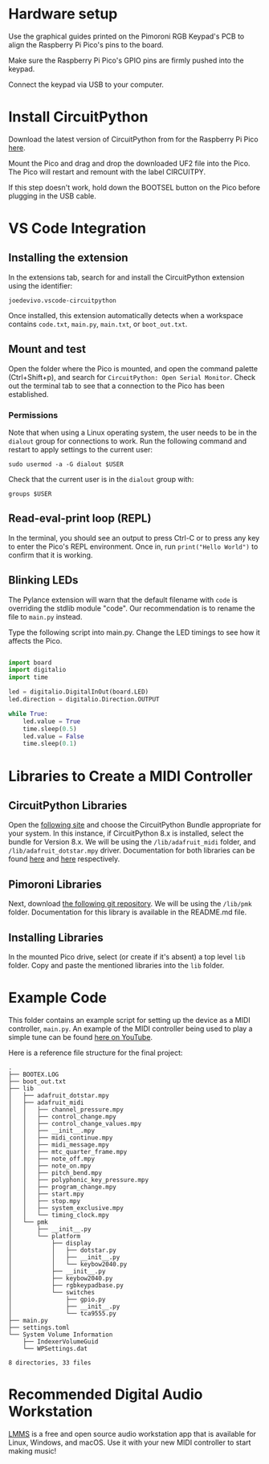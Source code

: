 ﻿# Hardware setup

Use the graphical guides printed on the Pimoroni RGB Keypad's PCB to align the Raspberry Pi Pico's pins to the board.

Make sure the Raspberry Pi Pico's GPIO pins are firmly pushed into the keypad.

Connect the keypad via USB to your computer.

# Install CircuitPython

Download the latest version of CircuitPython from for the Raspberry Pi Pico [here](https://circuitpython.org/board/raspberry_pi_pico/).

Mount the Pico and drag and drop the downloaded UF2 file into the Pico. The Pico will restart and remount with the label CIRCUITPY.

If this step doesn't work, hold down the BOOTSEL button on the Pico before plugging in the USB cable.

# VS Code Integration

## Installing the extension
In the extensions tab, search for and install the CircuitPython extension using the identifier: 

`joedevivo.vscode-circuitpython`

Once installed, this extension automatically detects when a workspace contains `code.txt`, `main.py`, `main.txt`, or `boot_out.txt`.

## Mount and test
Open the folder where the Pico is mounted, and open the command palette (Ctrl+Shift+p), and search for `CircuitPython: Open Serial Monitor`. Check out the terminal tab to see that a connection to the Pico has been established.

### Permissions
Note that when using a Linux operating system, the user needs to be in the `dialout` group for connections to work. Run the following command and restart to apply settings to the current user:

`sudo usermod -a -G dialout $USER`

Check that the current user is in the `dialout` group with:

`groups $USER`

## Read-eval-print loop (REPL)

In the terminal, you should see an output to press Ctrl-C or to press any key to enter the Pico's REPL environment. Once in, run `print("Hello World")` to confirm that it is working.

## Blinking LEDs

The Pylance extension will warn that the default filename with `code` is overriding the stdlib module "code". Our recommendation is to rename the file to `main.py` instead.

Type the following script into main.py. Change the LED timings to see how it affects the Pico.

```python

import board
import digitalio
import time

led = digitalio.DigitalInOut(board.LED)
led.direction = digitalio.Direction.OUTPUT

while True:
    led.value = True
    time.sleep(0.5)
    led.value = False
    time.sleep(0.1)

```

# Libraries to Create a MIDI Controller

## CircuitPython Libraries

Open the [following site](https://circuitpython.org/libraries) and choose the CircuitPython Bundle appropriate for your system. In this instance, if CircuitPython 8.x is installed, select the bundle for Version 8.x. We will be using the `/lib/adafruit_midi` folder, and `/lib/adafruit_dotstar.mpy` driver. Documentation for both libraries can be found [here](https://docs.circuitpython.org/projects/midi/en/latest/) and [here](https://docs.circuitpython.org/projects/dotstar/en/latest/) respectively.

## Pimoroni Libraries

Next, download [the following git repository](https://github.com/pimoroni/pmk-circuitpython). We will be using the `/lib/pmk` folder. Documentation for this library is available in the README.md file.

## Installing Libraries

In the mounted Pico drive, select (or create if it's absent) a top level `lib` folder. Copy and paste the mentioned libraries into the `lib` folder.

# Example Code

This folder contains an example script for setting up the device as a MIDI controller, `main.py`. An example of the MIDI controller being used to play a simple tune can be found [here on YouTube](https://youtu.be/EL_KKd6TDmI).

Here is a reference file structure for the final project:

```
.
├── BOOTEX.LOG
├── boot_out.txt
├── lib
│   ├── adafruit_dotstar.mpy
│   ├── adafruit_midi
│   │   ├── channel_pressure.mpy
│   │   ├── control_change.mpy
│   │   ├── control_change_values.mpy
│   │   ├── __init__.mpy
│   │   ├── midi_continue.mpy
│   │   ├── midi_message.mpy
│   │   ├── mtc_quarter_frame.mpy
│   │   ├── note_off.mpy
│   │   ├── note_on.mpy
│   │   ├── pitch_bend.mpy
│   │   ├── polyphonic_key_pressure.mpy
│   │   ├── program_change.mpy
│   │   ├── start.mpy
│   │   ├── stop.mpy
│   │   ├── system_exclusive.mpy
│   │   └── timing_clock.mpy
│   └── pmk
│       ├── __init__.py
│       └── platform
│           ├── display
│           │   ├── dotstar.py
│           │   ├── __init__.py
│           │   └── keybow2040.py
│           ├── __init__.py
│           ├── keybow2040.py
│           ├── rgbkeypadbase.py
│           └── switches
│               ├── gpio.py
│               ├── __init__.py
│               └── tca9555.py
├── main.py
├── settings.toml
└── System Volume Information
    ├── IndexerVolumeGuid
    └── WPSettings.dat

8 directories, 33 files
```

# Recommended Digital Audio Workstation

[LMMS](https://lmms.io/) is a free and open source audio workstation app that is available for Linux, Windows, and macOS. Use it with your new MIDI controller to start making music!
